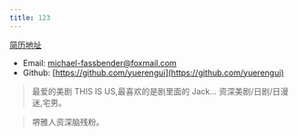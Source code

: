 ```yaml
---
title: 123
---
```


[简历地址](https://github.com/yuerengui/resume) 

+ Email: michael-fassbender@foxmail.com
+ Github: [https://github.com/yuerengui](https://github.com/yuerengui)


>最爱的美剧 THIS IS US,最喜欢的是剧里面的 Jack... 资深美剧/日剧/日漫迷,宅男。

>堺雅人资深脑残粉。